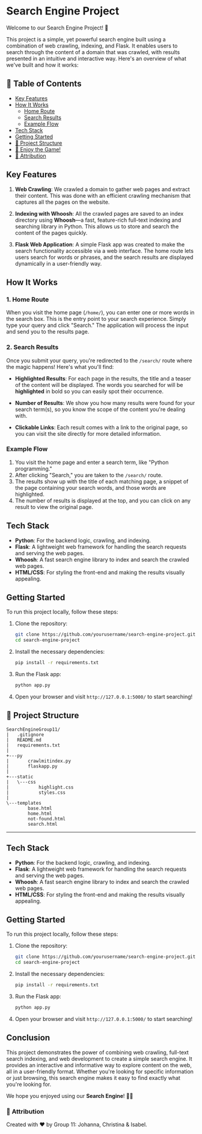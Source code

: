# Search Engine Project

Welcome to our Search Engine Project! 🚀

This project is a simple, yet powerful search engine built using a combination of web crawling, indexing, and Flask. It enables users to search through the content of a domain that was crawled, with results presented in an intuitive and interactive way. Here's an overview of what we've built and how it works:

## 📑 **Table of Contents**

- [Key Features](#key-features)
- [How It Works](#how-it-works)
  - [Home Route](#1-home-route)
  - [Search Results](#2-search-results)
  - [Example Flow](#example-flow)
- [Tech Stack](#tech-stack)
- [Getting Started](#getting-started)
- [📂 Project Structure](#project-structure)
- [🌟 Enjoy the Game!](#-enjoy-the-game)
- [📝 Attribution](#-attribution)

## Key Features

1. **Web Crawling**: We crawled a domain to gather web pages and extract their content. This was done with an efficient crawling mechanism that captures all the pages on the website.

2. **Indexing with Whoosh**: All the crawled pages are saved to an index directory using **Whoosh**—a fast, feature-rich full-text indexing and searching library in Python. This allows us to store and search the content of the pages quickly.

3. **Flask Web Application**: A simple Flask app was created to make the search functionality accessible via a web interface. The home route lets users search for words or phrases, and the search results are displayed dynamically in a user-friendly way.

## How It Works

### 1. Home Route

When you visit the home page (`/home/`), you can enter one or more words in the search box. This is the entry point to your search experience. Simply type your query and click "Search." The application will process the input and send you to the results page.

### 2. Search Results

Once you submit your query, you're redirected to the `/search/` route where the magic happens! Here's what you'll find:

- **Highlighted Results**: For each page in the results, the title and a teaser of the content will be displayed. The words you searched for will be **highlighted** in bold so you can easily spot their occurrence.
  
- **Number of Results**: We show you how many results were found for your search term(s), so you know the scope of the content you're dealing with.

- **Clickable Links**: Each result comes with a link to the original page, so you can visit the site directly for more detailed information.

### Example Flow

1. You visit the home page and enter a search term, like "Python programming."
2. After clicking "Search," you are taken to the `/search/` route.
3. The results show up with the title of each matching page, a snippet of the page containing your search words, and those words are highlighted.
4. The number of results is displayed at the top, and you can click on any result to view the original page.

## Tech Stack

- **Python**: For the backend logic, crawling, and indexing.
- **Flask**: A lightweight web framework for handling the search requests and serving the web pages.
- **Whoosh**: A fast search engine library to index and search the crawled web pages.
- **HTML/CSS**: For styling the front-end and making the results visually appealing.

## Getting Started

To run this project locally, follow these steps:

1. Clone the repository:
    ```bash
    git clone https://github.com/yourusername/search-engine-project.git
    cd search-engine-project
    ```

2. Install the necessary dependencies:
    ```bash
    pip install -r requirements.txt
    ```

3. Run the Flask app:
    ```bash
    python app.py
    ```

4. Open your browser and visit `http://127.0.0.1:5000/` to start searching!

## 📂 **Project Structure**

```
SearchEngineGroup11/
|   .gitignore
|   README.md
|   requirements.txt
|
+---py
|       crawlmitindex.py
|       flaskapp.py
|
+---static
|   \---css
|           highlight.css
|           styles.css
|
\---templates
        base.html
        home.html
        not-found.html
        search.html

```
---

## Tech Stack

- **Python**: For the backend logic, crawling, and indexing.
- **Flask**: A lightweight web framework for handling the search requests and serving the web pages.
- **Whoosh**: A fast search engine library to index and search the crawled web pages.
- **HTML/CSS**: For styling the front-end and making the results visually appealing.

## Getting Started

To run this project locally, follow these steps:

1. Clone the repository:
    ```bash
    git clone https://github.com/yourusername/search-engine-project.git
    cd search-engine-project
    ```

2. Install the necessary dependencies:
    ```bash
    pip install -r requirements.txt
    ```

3. Run the Flask app:
    ```bash
    python app.py
    ```

4. Open your browser and visit `http://127.0.0.1:5000/` to start searching!

## Conclusion

This project demonstrates the power of combining web crawling, full-text search indexing, and web development to create a simple search engine. It provides an interactive and informative way to explore content on the web, all in a user-friendly format. Whether you're looking for specific information or just browsing, this search engine makes it easy to find exactly what you're looking for.

We hope you enjoyed using our **Search Engine**! 🔎🎉

### 📝 **Attribution**

Created with ❤️ by Group 11: Johanna, Christina & Isabel.
